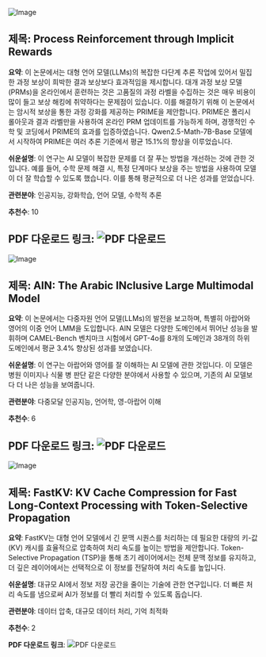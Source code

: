 ![Image](https://cdn-thumbnails.huggingface.co/social-thumbnails/papers/2502.01456.png)
## 제목: Process Reinforcement through Implicit Rewards

**요약**:
이 논문에서는 대형 언어 모델(LLMs)의 복잡한 다단계 추론 작업에 있어서 밀집한 과정 보상이 희박한 결과 보상보다 효과적임을 제시합니다. 대개 과정 보상 모델(PRMs)을 온라인에서 훈련하는 것은 고품질의 과정 라벨을 수집하는 것은 매우 비용이 많이 들고 보상 해킹에 취약하다는 문제점이 있습니다. 이를 해결하기 위해 이 논문에서는 암시적 보상을 통한 과정 강화를 제공하는 PRIME을 제안합니다. PRIME은 폴리시 롤아웃과 결과 라벨만을 사용하여 온라인 PRM 업데이트를 가능하게 하며, 경쟁적인 수학 및 코딩에서 PRIME의 효과를 입증하였습니다. Qwen2.5-Math-7B-Base 모델에서 시작하여 PRIME은 여러 추론 기준에서 평균 15.1%의 향상을 이루었습니다.

**쉬운설명**:
이 연구는 AI 모델이 복잡한 문제를 더 잘 푸는 방법을 개선하는 것에 관한 것입니다. 예를 들어, 수학 문제 해결 시, 특정 단계마다 보상을 주는 방법을 사용하여 모델이 더 잘 학습할 수 있도록 했습니다. 이를 통해 평균적으로 더 나은 성과를 얻었습니다.

**관련분야**:
인공지능, 강화학습, 언어 모델, 수학적 추론

**추천수**: 10

**PDF 다운로드 링크**: ![PDF 다운로드](https://arxiv.org/pdf/2502.01456)
---

![Image](https://cdn-thumbnails.huggingface.co/social-thumbnails/papers/2502.00094.png)
## 제목: AIN: The Arabic INclusive Large Multimodal Model

**요약**:
이 논문에서는 다중자원 언어 모델(LLMs)의 발전을 보고하며, 특별히 아랍어와 영어의 이중 언어 LMM을 도입합니다. AIN 모델은 다양한 도메인에서 뛰어난 성능을 발휘하며 CAMEL-Bench 벤치마크 시험에서 GPT-4o를 8개의 도메인과 38개의 하위 도메인에서 평균 3.4% 향상된 성과를 보였습니다.

**쉬운설명**:
이 연구는 아랍어와 영어를 잘 이해하는 AI 모델에 관한 것입니다. 이 모델은 병원 이미지나 식물 병 판단 같은 다양한 분야에서 사용할 수 있으며, 기존의 AI 모델보다 더 나은 성능을 보여줍니다.

**관련분야**:
다중모달 인공지능, 언어학, 영-아랍어 이해

**추천수**: 6

**PDF 다운로드 링크**: ![PDF 다운로드](https://arxiv.org/pdf/2502.00094)
---

![Image](https://cdn-thumbnails.huggingface.co/social-thumbnails/papers/2502.01068.png)
## 제목: FastKV: KV Cache Compression for Fast Long-Context Processing with Token-Selective Propagation

**요약**:
FastKV는 대형 언어 모델에서 긴 문맥 시퀀스를 처리하는 데 필요한 대량의 키-값(KV) 캐시를 효율적으로 압축하여 처리 속도를 높이는 방법을 제안합니다. Token-Selective Propagation (TSP)을 통해 초기 레이어에서는 전체 문맥 정보를 유지하고, 더 깊은 레이어에서는 선택적으로 이 정보를 전달하여 처리 속도를 높입니다.

**쉬운설명**:
대규모 AI에서 정보 저장 공간을 줄이는 기술에 관한 연구입니다. 더 빠른 처리 속도를 냄으로써 AI가 정보를 더 빨리 처리할 수 있도록 돕습니다.

**관련분야**:
데이터 압축, 대규모 데이터 처리, 기억 최적화

**추천수**: 2

**PDF 다운로드 링크**: ![PDF 다운로드](https://arxiv.org/pdf/2502.01068)